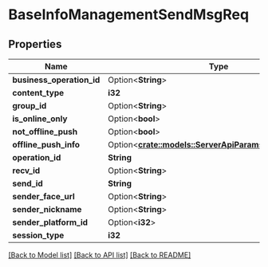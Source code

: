 # BaseInfoManagementSendMsgReq

## Properties

Name | Type | Description | Notes
------------ | ------------- | ------------- | -------------
**business_operation_id** | Option<**String**> |  | [optional]
**content_type** | **i32** |  | 
**group_id** | Option<**String**> |  | [optional]
**is_online_only** | Option<**bool**> |  | [optional]
**not_offline_push** | Option<**bool**> |  | [optional]
**offline_push_info** | Option<[**crate::models::ServerApiParamsOfflinePushInfo**](ServerApiParamsOfflinePushInfo.md)> |  | [optional]
**operation_id** | **String** |  | 
**recv_id** | Option<**String**> |  | [optional]
**send_id** | **String** |  | 
**sender_face_url** | Option<**String**> |  | [optional]
**sender_nickname** | Option<**String**> |  | [optional]
**sender_platform_id** | Option<**i32**> |  | [optional]
**session_type** | **i32** |  | 

[[Back to Model list]](../README.md#documentation-for-models) [[Back to API list]](../README.md#documentation-for-api-endpoints) [[Back to README]](../README.md)


